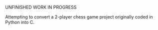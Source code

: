 UNFINISHED WORK IN PROGRESS

Attempting to convert a 2-player chess game project originally coded in Python into C.
